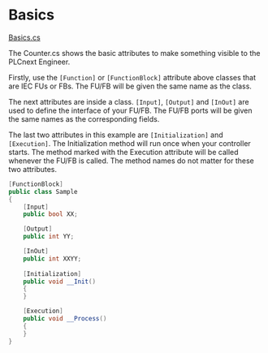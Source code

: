 # Basics
[Basics.cs](Basics.cs)

The Counter.cs shows the basic attributes to make something visible to the PLCnext Engineer.

Firstly, use the `[Function]` or `[FunctionBlock]` attribute above classes that are IEC FUs or FBs.
The FU/FB will be given the same name as the class.

The next attributes are inside a class. `[Input]`, `[Output]` and `[InOut]` are used to define the interface of your FU/FB.
The FU/FB ports will be given the same names as the corresponding fields. 

The last two attributes in this example are `[Initialization]` and `[Execution]`. 
The Initialization method will run once when your controller starts. The method marked with the Execution attribute will be called whenever the FU/FB is called.
The method names do not matter for these two attributes.

```cs
[FunctionBlock]
public class Sample
{
    [Input]
    public bool XX;

    [Output]
    public int YY;

	[InOut]
    public int XXYY;
		
    [Initialization]
    public void __Init()
    {
    }

    [Execution]
    public void __Process()
    {
	}
}
```